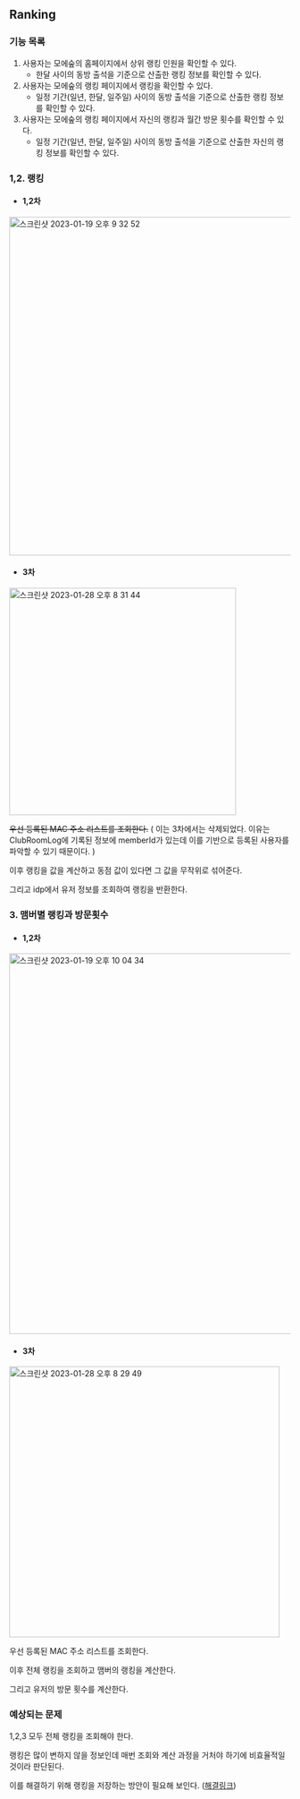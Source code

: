 ## Ranking

### 기능 목록

1. 사용자는 모에숲의 홈페이지에서 상위 랭킹 인원을 확인할 수 있다.
    + 한달 사이의 동방 출석을 기준으로 산출한 랭킹 정보를 확인할 수 있다.
2. 사용자는 모에숲의 랭킹 페이지에서 랭킹을 확인할 수 있다.
    + 일정 기간(일년, 한달, 일주일) 사이의 동방 출석을 기준으로 산출한 랭킹 정보를 확인할 수 있다.
3. 사용자는 모에숲의 랭킹 페이지에서 자신의 랭킹과 월간 방문 횟수를 확인할 수 있다.
    + 일정 기간(일년, 한달, 일주일) 사이의 동방 출석을 기준으로 산출한 자신의 랭킹 정보를 확인할 수 있다.


### 1,2. 랭킹

+ #### 1,2차
<img width="605" alt="스크린샷 2023-01-19 오후 9 32 52" src="https://user-images.githubusercontent.com/102807742/213443871-5a831442-590e-43ec-8ecd-42e62a683e74.png">

+ #### 3차
<img width="406" alt="스크린샷 2023-01-28 오후 8 31 44" src="https://user-images.githubusercontent.com/102807742/215264201-8045d32f-1579-4199-b309-ce430281fa7d.png">

~~우선 등록된 MAC 주소 리스트를 조회한다.~~ ( 이는 3차에서는 삭제되었다. 이유는 ClubRoomLog에 기록된 정보에 memberId가 있는데 이를 기반으로 등록된 사용자를 파악할 수 있기 때문이다. )

이후 랭킹을 값을 계산하고 동점 값이 있다면 그 값을 무작위로 섞어준다.

그리고 idp에서 유저 정보를 조회하여 랭킹을 반환한다.

### 3. 맴버별 랭킹과 방문횟수

+ #### 1,2차
<img width="680" alt="스크린샷 2023-01-19 오후 10 04 34" src="https://user-images.githubusercontent.com/102807742/213450042-37a4266c-cb8b-454e-bdad-4983b1c6e2f7.png">

+ #### 3차
<img width="484" alt="스크린샷 2023-01-28 오후 8 29 49" src="https://user-images.githubusercontent.com/102807742/215264116-b63798d3-6576-4864-8a99-cc6475c9b0bf.png">

우선 등록된 MAC 주소 리스트를 조회한다.

이후 전체 랭킹을 조회하고 맴버의 랭킹을 계산한다.

그리고 유저의 방문 횟수를 계산한다.

### 예상되는 문제

1,2,3 모두 전체 랭킹을 조회해야 한다.

랭킹은 많이 변하지 않을 정보인데 매번 조회와 계산 과정을 거처야 하기에 비효율적일 것이라 판단된다.

이를 해결하기 위해 랭킹을 저장하는 방안이 필요해 보인다. ([해결링크](https://github.com/JNU-econovation/econo-forest-be-iptime/blob/main/docs/problem/%EB%9E%AD%ED%82%B9%EA%B4%80%EB%A0%A8%EB%AC%B8%EC%A0%9C.md))